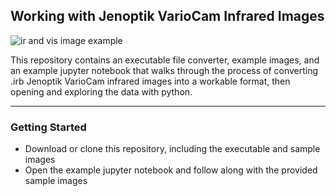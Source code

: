 ## Working with Jenoptik VarioCam Infrared Images

![ir and vis image example](https://github.com/spestana/ir-camera/ir-vis-example-AG082624.jpg)

This repository contains an executable file converter, example images, and an example jupyter notebook that walks through the process of converting .irb Jenoptik VarioCam infrared images into a workable format, then opening and exploring the data with python.

---

### Getting Started
 - Download or clone this repository, including the executable and sample images
 - Open the example jupyter notebook and follow along with the provided sample images



